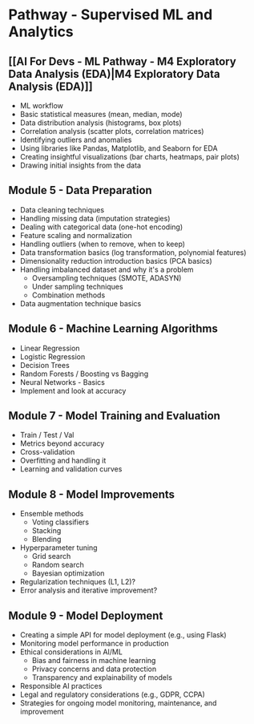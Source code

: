 # Pathway - Supervised ML and Analytics

## [[AI For Devs - ML Pathway - M4 Exploratory Data Analysis (EDA)|M4 Exploratory Data Analysis (EDA)]]
- ML workflow
- Basic statistical measures (mean, median, mode)
- Data distribution analysis (histograms, box plots)
- Correlation analysis (scatter plots, correlation matrices)
- Identifying outliers and anomalies
- Using libraries like Pandas, Matplotlib, and Seaborn for EDA
- Creating insightful visualizations (bar charts, heatmaps, pair plots)
- Drawing initial insights from the data

## Module 5 - Data Preparation
- Data cleaning techniques
- Handling missing data (imputation strategies)
- Dealing with categorical data (one-hot encoding)
- Feature scaling and normalization
- Handling outliers (when to remove, when to keep)
- Data transformation basics (log transformation, polynomial features)
- Dimensionality reduction introduction basics (PCA basics)
- Handling imbalanced dataset and why it's a problem
    - Oversampling techniques (SMOTE, ADASYN)
    - Under sampling techniques
    - Combination methods
- Data augmentation technique basics

## Module 6 - Machine Learning Algorithms
- Linear Regression
- Logistic Regression
- Decision Trees
- Random Forests / Boosting vs Bagging
- Neural Networks - Basics
- Implement and look at accuracy

## Module 7 - Model Training and Evaluation
- Train / Test / Val
- Metrics beyond accuracy
- Cross-validation
- Overfitting and handling it
- Learning and validation curves

## Module 8 - Model Improvements
- Ensemble methods
    - Voting classifiers
    - Stacking
    - Blending
- Hyperparameter tuning
    - Grid search
    - Random search
    - Bayesian optimization
- Regularization techniques (L1, L2)?
- Error analysis and iterative improvement?

## Module 9 - Model Deployment
- Creating a simple API for model deployment (e.g., using Flask)
- Monitoring model performance in production
- Ethical considerations in AI/ML
    - Bias and fairness in machine learning
    - Privacy concerns and data protection
    - Transparency and explainability of models
- Responsible AI practices
- Legal and regulatory considerations (e.g., GDPR, CCPA)
- Strategies for ongoing model monitoring, maintenance, and improvement